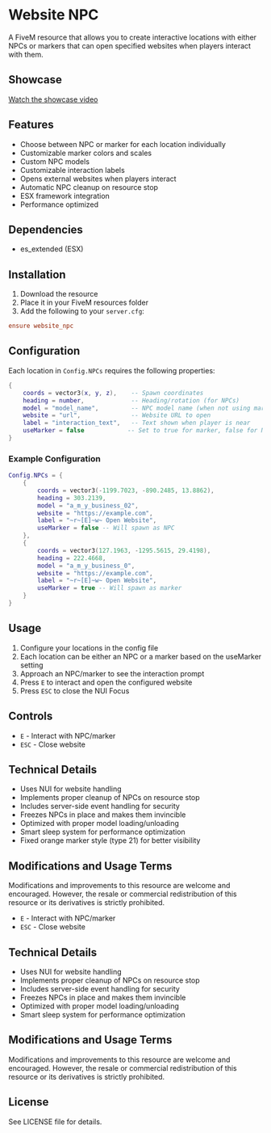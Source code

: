 # Website NPC

A FiveM resource that allows you to create interactive locations with either NPCs or markers that can open specified websites when players interact with them.

## Showcase
[Watch the showcase video](https://streamable.com/wwtpxb)

## Features

- Choose between NPC or marker for each location individually
- Customizable marker colors and scales
- Custom NPC models
- Customizable interaction labels
- Opens external websites when players interact
- Automatic NPC cleanup on resource stop
- ESX framework integration
- Performance optimized

## Dependencies

- es_extended (ESX)

## Installation

1. Download the resource
2. Place it in your FiveM resources folder
3. Add the following to your `server.cfg`:
```cfg
ensure website_npc
```

## Configuration

Each location in `Config.NPCs` requires the following properties:

```lua
{
    coords = vector3(x, y, z),    -- Spawn coordinates
    heading = number,             -- Heading/rotation (for NPCs)
    model = "model_name",         -- NPC model name (when not using marker)
    website = "url",              -- Website URL to open
    label = "interaction_text",   -- Text shown when player is near
    useMarker = false            -- Set to true for marker, false for NPC
}
```

### Example Configuration

```lua
Config.NPCs = {
    {
        coords = vector3(-1199.7023, -890.2485, 13.8862),
        heading = 303.2139,
        model = "a_m_y_business_02",
        website = "https://example.com",
        label = "~r~[E]~w~ Open Website",
        useMarker = false -- Will spawn as NPC
    },
    {
        coords = vector3(127.1963, -1295.5615, 29.4198),
        heading = 222.4668,
        model = "a_m_y_business_0",
        website = "https://example.com",
        label = "~r~[E]~w~ Open Website",
        useMarker = true -- Will spawn as marker
    }
}
```

## Usage

1. Configure your locations in the config file
2. Each location can be either an NPC or a marker based on the useMarker setting
3. Approach an NPC/marker to see the interaction prompt
4. Press `E` to interact and open the configured website
5. Press `ESC` to close the NUI Focus 

## Controls

- `E` - Interact with NPC/marker
- `ESC` - Close website

## Technical Details

- Uses NUI for website handling
- Implements proper cleanup of NPCs on resource stop
- Includes server-side event handling for security
- Freezes NPCs in place and makes them invincible
- Optimized with proper model loading/unloading
- Smart sleep system for performance optimization
- Fixed orange marker style (type 21) for better visibility

## Modifications and Usage Terms

Modifications and improvements to this resource are welcome and encouraged. However, the resale or commercial redistribution of this resource or its derivatives is strictly prohibited.

- `E` - Interact with NPC/marker
- `ESC` - Close website

## Technical Details

- Uses NUI for website handling
- Implements proper cleanup of NPCs on resource stop
- Includes server-side event handling for security
- Freezes NPCs in place and makes them invincible
- Optimized with proper model loading/unloading
- Smart sleep system for performance optimization

## Modifications and Usage Terms

Modifications and improvements to this resource are welcome and encouraged. However, the resale or commercial redistribution of this resource or its derivatives is strictly prohibited.

## License

See LICENSE file for details.
